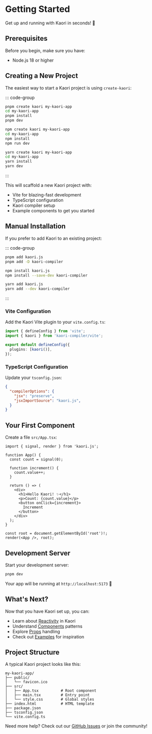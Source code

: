 # Getting Started

Get up and running with Kaori in seconds! 🚀

## Prerequisites

Before you begin, make sure you have:
- Node.js 18 or higher

## Creating a New Project

The easiest way to start a Kaori project is using `create-kaori`:

::: code-group

```bash [pnpm]
pnpm create kaori my-kaori-app
cd my-kaori-app
pnpm install
pnpm dev
```

```bash [npm]
npm create kaori my-kaori-app
cd my-kaori-app
npm install
npm run dev
```

```bash [yarn]
yarn create kaori my-kaori-app
cd my-kaori-app
yarn install
yarn dev
```

:::

This will scaffold a new Kaori project with:
- Vite for blazing-fast development
- TypeScript configuration
- Kaori compiler setup
- Example components to get you started

## Manual Installation

If you prefer to add Kaori to an existing project:

::: code-group

```bash [pnpm]
pnpm add kaori.js
pnpm add -D kaori-compiler
```

```bash [npm]
npm install kaori.js
npm install --save-dev kaori-compiler
```

```bash [yarn]
yarn add kaori.js
yarn add --dev kaori-compiler
```

:::

### Vite Configuration

Add the Kaori Vite plugin to your `vite.config.ts`:

```ts
import { defineConfig } from 'vite';
import { kaori } from 'kaori-compiler/vite';

export default defineConfig({
  plugins: [kaori()],
});
```

### TypeScript Configuration

Update your `tsconfig.json`:

```json
{
  "compilerOptions": {
    "jsx": "preserve",
    "jsxImportSource": "kaori.js",
  }
}
```

## Your First Component

Create a file `src/App.tsx`:

```tsx
import { signal, render } from 'kaori.js';

function App() {
  const count = signal(0);

  function increment() {
    count.value++;
  }

  return () => (
    <div>
      <h1>Hello Kaori! ✨</h1>
      <p>Count: {count.value}</p>
      <button onClick={increment}>
        Increment
      </button>
    </div>
  );
}

const root = document.getElementById('root')!;
render(<App />, root);
```

## Development Server

Start your development server:

```bash
pnpm dev
```

Your app will be running at `http://localhost:5173` 🎉

## What's Next?

Now that you have Kaori set up, you can:

- Learn about [Reactivity](/guide/reactivity) in Kaori
- Understand [Components](/guide/components) patterns
- Explore [Props](/guide/props) handling
- Check out [Examples](/examples/basic) for inspiration

## Project Structure

A typical Kaori project looks like this:

```
my-kaori-app/
├── public/
│   └── favicon.ico
├── src/
│   ├── App.tsx          # Root component
│   ├── main.tsx         # Entry point
│   └── style.css        # Global styles
├── index.html           # HTML template
├── package.json
├── tsconfig.json
└── vite.config.ts
```

Need more help? Check out our [GitHub Issues](https://github.com/golok727/kaori/issues) or join the community!
